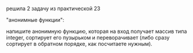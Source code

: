 решила 2 задачу из практической 23

"анонимные функции":

напишите анонимную функцию, которая на вход получает массив типа integer, сортирует его пузырьком и переворачивает (либо сразу сортирует в обратном порядке, как посчитаете нужным).
